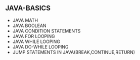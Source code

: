 ## JAVA-BASICS
* JAVA MATH
* JAVA BOOLEAN
* JAVA CONDITION STATEMENTS 
* JAVA FOR LOOPING
* JAVA WHILE LOOPING 
* JAVA DO-WHILE LOOPING 
*  JUMP STATEMENTS IN JAVA(BREAK,CONTINUE,RETURN)
  
